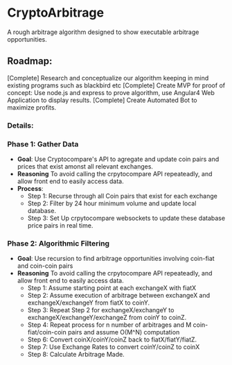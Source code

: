# CryptoArbitrage

A rough arbitrage algorithm designed to show executable arbitrage opportunities.

## Roadmap: 
[Complete] Research and conceptualize our algorithm keeping in mind existing programs such as blackbird etc
[Complete] Create MVP for proof of concept: Use node.js and express to prove algorithm, use Angular4 Web Application to display results.
[Complete] Create Automated Bot to maximize profits.

### Details:
### Phase 1: Gather Data 
* **Goal**: Use Cryptocompare's API to agregate and update coin pairs and prices that exist amonst all relevant exchanges. 
* **Reasoning** To avoid calling the crpytocompare API repeateadly, and allow front end to easily access data.
* **Process**: 
    * Step 1: Recurse through all Coin pairs that exist for each exchange
    * Step 2: Filter by 24 hour minimum volume and update local database.
    * Step 3: Set Up crpytocompare websockets to update these database price pairs in real time.

### Phase 2: Algorithmic Filtering
* **Goal**: Use recursion to find arbitrage opportunities involving coin-fiat and coin-coin pairs 
* **Reasoning** To avoid calling the crpytocompare API repeateadly, and allow front end to easily access data.
    * Step 1: Assume starting point at each exchangeX with fiatX
    * Step 2: Assume execution of arbitrage between exchangeX and exchangeX/exchangeY from fiatX to coinY.
    * Step 3: Repeat Step 2 for exchangeX/exchangeY to exchangeX/exchangeY/exchangeZ from coinY to coinZ.
    * Step 4: Repeat process for n number of arbitrages and M coin-fiat/coin-coin pairs and assume O(M^N) computation
    * Step 6: Convert coinX/coinY/coinZ back to fiatX/fiatY/fiatZ.
    * Step 7: Use Exchange Rates to convert coinY/coinZ to coinX
    * Step 8: Calculate Arbitrage Made.
